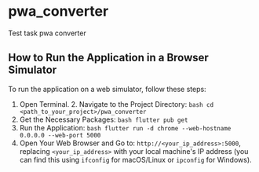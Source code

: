 # pwa_converter

Test task pwa converter

## How to Run the Application in a Browser Simulator

To run the application on a web simulator, follow these steps: 
1. Open Terminal. 2. Navigate to the Project Directory: ```bash cd <path_to_your_project>/pwa_converter ```  
2. Get the Necessary Packages: ```bash flutter pub get ```  
3. Run the Application: ```bash flutter run -d chrome --web-hostname 0.0.0.0 --web-port 5000 ```  
4. Open Your Web Browser and Go to: `http://<your_ip_address>:5000`, replacing `<your_ip_address>` with your local machine's IP address (you can find this using `ifconfig` for macOS/Linux or `ipconfig` for Windows).
